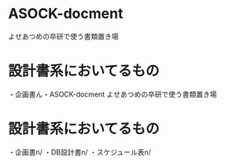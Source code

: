 # ASOCK-docment
よせあつめの卒研で使う書類置き場

# 設計書系においてるもの
・企画書ん・ASOCK-docment
よせあつめの卒研で使う書類置き場

# 設計書系においてるもの
・企画書n/
・DB設計書n/
・スケジュール表n/

